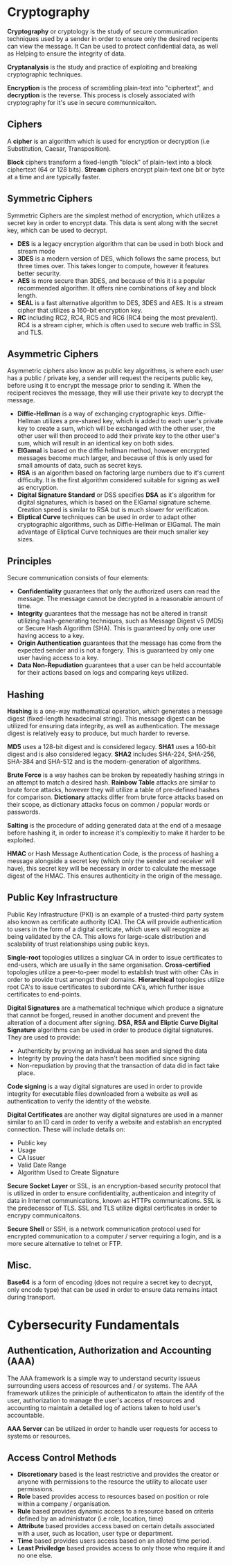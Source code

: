 # Cryptography

**Cryptography** or cryptology is the study of secure communication techniques used by a sender in order to ensure only the desired recipents can view the message. It Can be used to protect confidential data, as well as Helping to ensure the integrity of data.

**Cryptanalysis** is the study and practice of exploiting and breaking cryptographic techniques.

**Encryption** is the process of scrambling plain-text into "ciphertext", and **decryption** is the reverse. This process is closely associated with cryptography for it's use in secure communnicaiton.

## Ciphers

A **cipher** is an algorithm which is used for encryption or decryption (i.e Substitution, Caesar, Transposition).

**Block** ciphers transform a fixed-length "block" of plain-text into a block ciphertext (64 or 128 bits). **Stream** ciphers encrypt plain-text one bit or byte at a time and are typically faster.

## Symmetric Ciphers

Symmetric Ciphers are the simplest method of encryption, which utilizes a secret key in order to encrypt data. This data is sent along with the secret key, which can be used to decrypt.

- **DES** is a legacy encryption algorithm that can be used in both block and stream mode
- **3DES** is a modern version of DES, which follows the same process, but three times over. This takes longer to compute, however it features better security.
- **AES** is more secure than 3DES, and because of this it is a popular recommended algorithm. It offers nine combinations of key and block length.
- **SEAL** is a fast alternative algorithm to DES, 3DES and AES. It is a stream cipher that utilizes a 160-bit encryption key.
- **RC** including RC2, RC4, RC5 and RC6 (RC4 being the most prevalent). RC4 is a stream cipher, which is often used to secure web traffic in SSL and TLS.

## Asymmetric Ciphers

Asymmetric ciphers also know as public key algorithms, is where each user has a public / private key, a sender will request the recipents public key, before using it to encrypt the message prior to sending it. When the recipent recieves the message, they will use their private key to decrypt the message.

- **Diffie-Hellman** is a way of exchanging cryptographic keys. Diffie-Hellman utilizes a pre-shared key, which is added to each user's private key to create a sum, which will be exchanged with the other user, the other user will then proceed to add their private key to the other user's sum, which will result in an identical key on both sides.
- **ElGamal** is based on the diffie hellman method, however encrypted messages become much larger, and because of this is only used for small amounts of data, such as secret keys.
- **RSA** is an algorithm based on factoring large numbers due to it's current difficulty. It is the first algorithm considered suitable for signing as well as encryption.
- **Digital Signature Standard** or DSS specifies **DSA** as it's algorithm for digital signatures, which is based on the ElGamal signature scheme. Creation speed is similar to RSA but is much slower for verification.
- **Eliptical Curve** techniques can be used in order to adapt other cryptographic algorithms, such as Diffie-Hellman or ElGamal. The main advantage of Eliptical Curve techniques are their much smaller key sizes.

## Principles

Secure communication consists of four elements:
- **Confidentiality** guarantees that only the authorized users can read the message. The message cannot be decrypted in a reasonable amount of time.
- **Integrity** guarantees that the message has not be altered in transit utilizing hash-generating techniques, such as Message Digest v5 (MD5) or Secure Hash Algorithm (SHA). This is guaranteed by only one user having access to a key.
- **Origin Authentication** guarantees that the message has come from the expected sender and is not a forgery. This is guaranteed by only one user having access to a key.
- **Data Non-Repudiation** guarantees that a user can be held accountable for their actions based on logs and comparing keys utilized.

## Hashing

**Hashing** is a one-way mathematical operation, which generates a message digest (fixed-length hexadecimal string). This message digest can be utilized for ensuring data integrity, as well as authentication. The message digest is relatively easy to produce, but much harder to reverse.

**MD5** uses a 128-bit digest and is considered legacy. **SHA1** uses a 160-bit digest and is also considered legacy. **SHA2** includes SHA-224, SHA-256, SHA-384 and SHA-512 and is the modern-generation of algorithms.

**Brute Force** is a way hashes can be broken by repeatedly hashing strings in an attempt to match a desired hash. **Rainbow Table** attacks are similar to brute force attacks, however they will utilize a table of pre-defined hashes for comparison. **Dictionary** attacks differ from brute force attacks based on their scope, as dictionary attacks focus on common / popular words or passwords.

**Salting** is the procedure of adding generated data at the end of a mesaage before hashing it, in order to increase it's complexitiy to make it harder to be exploited.

**HMAC** or Hash Message Authentication Code, is the process of hashing a message alongside a secret key (which only the sender and receiver will have), this secret key will be necessary in order to calculate the message digest of the HMAC. This ensures authenticity in the origin of the message.

## Public Key Infrastructure

Public Key Infrastructure (PKI) is an example of a trusted-third party system also known as certificate authority (CA). The CA will provide authentication to users in the form of a digital certicate, which users will recognize as being validated by the CA. This allows for large-scale distribution and scalability of trust relationships using public keys.

**Single-root** topologies utilizes a singluar CA in order to issue certificates to end-users, which are usually in the same organisation.
**Cross-certified** topologies utilize a peer-to-peer model to establish trust with other CAs in order to provide trust amongst their domains.
**Hierarchical** topologies utilize root CA's to issue certificates to subordinte CA's, which further issue certificates to end-points.

**Digital Signatures** are a mathematical technique which produce a signature that cannot be forged, reused in another document and prevent the alteration of a document after signing. **DSA, RSA and Eliptic Curve Digital Signature** algorithms can be used in order to produce digital signatures. They are used to provide:
- Authenticity by proving an individual has seen and signed the data
- Integrity by proving the data hasn't been modified since signing
- Non-repudiation by proving that the transaction of data did in fact take place.

**Code signing** is a way digital signatures are used in order to provide integrity for executable files downloaded from a website as well as authentication to verify the identity of the website.

**Digital Certificates** are another way digital signatures are used in a manner similar to an ID card in order to verify a website and establish an encrypted connection. These will include details on:
- Public key
- Usage
- CA Issuer
- Valid Date Range
- Algorithm Used to Create Signature

**Secure Socket Layer** or SSL, is an encryption-based security protocol that is utilized in order to ensure confidentiality, authenticaion and integrity of data in Internet communications, known as HTTPs communications. SSL is the predecessor of TLS. SSL and TLS utilize digital certificates in order to encrypy communicaitons.

**Secure Shell** or SSH, is a network communication protocol used for encrypted communication to a computer / server requiring a login, and is a more secure alternative to telnet or FTP.

## Misc.

**Base64** is a form of encoding (does not require a secret key to decrypt, only encode type) that can be used in order to ensure data remains intact during transport.

# Cybersecurity Fundamentals

## Authentication, Authorization and Accounting (AAA)

The AAA framework is a simple way to understand security issueus surrounding users access of resources and / or systems. The AAA framework utilizes the priniciple of authenticaton to attain the identify of the user, authorization to manage the user's access of resources and accounting to maintain a detailed log of actions taken to hold user's accountable.

**AAA Server** can be utilized in order to handle user requests for access to systems or resources.

## Access Control Methods

- **Discretionary** based is the least restrictive and provides the creator or anyone with permissions to the resource the utility to allocate user permissions.
- **Role** based provides access to resources based on position or role within a company / organisation.
- **Rule** based provides dynamic access to a resource based on criteria defined by an administrator (i.e role, location, time)
- **Attribute** based provides access based on certain details associated with a user, such as location, user type or department.
- **Time** based provides users access based on an alloted time period.
- **Least Priviledge** based provides access to only those who require it and no one else.
